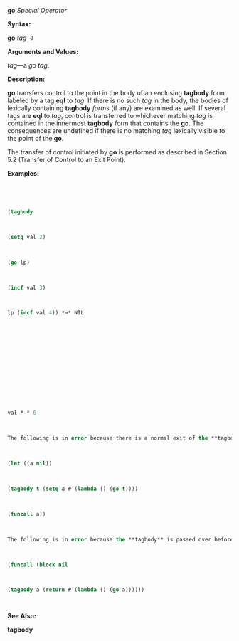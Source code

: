 **go** *Special Operator* 



**Syntax:** 



**go** *tag →* 



**Arguments and Values:** 



*tag*—a *go tag*. 



**Description:** 



**go** transfers control to the point in the body of an enclosing **tagbody** form labeled by a tag **eql** to *tag*. If there is no such *tag* in the body, the bodies of lexically containing **tagbody** *forms* (if any) are examined as well. If several tags are **eql** to *tag*, control is transferred to whichever matching *tag* is contained in the innermost **tagbody** form that contains the **go**. The consequences are undefined if there is no matching *tag* lexically visible to the point of the **go**. 



The transfer of control initiated by **go** is performed as described in Section 5.2 (Transfer of Control to an Exit Point). 



**Examples:**
```lisp
 



(tagbody 



(setq val 2) 



(go lp) 



(incf val 3) 



lp (incf val 4)) *→* NIL 















val *→* 6 



The following is in error because there is a normal exit of the **tagbody** before the **go** is executed. 



(let ((a nil)) 



(tagbody t (setq a #’(lambda () (go t)))) 



(funcall a)) 



The following is in error because the **tagbody** is passed over before the **go** *form* is executed. 



(funcall (block nil 



(tagbody a (return #’(lambda () (go a)))))) 




```
**See Also:** 



**tagbody** 




